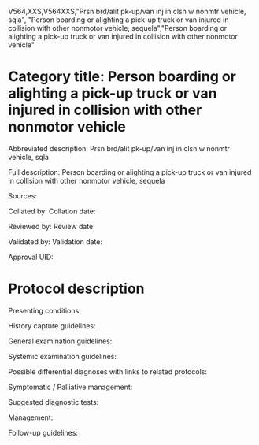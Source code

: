 V564,XXS,V564XXS,"Prsn brd/alit pk-up/van inj in clsn w nonmtr vehicle, sqla", "Person boarding or alighting a pick-up truck or van injured in collision with other nonmotor vehicle, sequela","Person boarding or alighting a pick-up truck or van injured in collision with other nonmotor vehicle"
# Category title: Person boarding or alighting a pick-up truck or van injured in collision with other nonmotor vehicle

Abbreviated description: Prsn brd/alit pk-up/van inj in clsn w nonmtr vehicle, sqla

Full description: Person boarding or alighting a pick-up truck or van injured in collision with other nonmotor vehicle, sequela

Sources:

Collated by:
Collation date:

Reviewed by:
Review date:

Validated by:
Validation date:

Approval UID:

# Protocol description

Presenting conditions:

History capture guidelines:

General examination guidelines:

Systemic examination guidelines:

Possible differential diagnoses with links to related protocols:

Symptomatic / Palliative management:

Suggested diagnostic tests:

Management:

Follow-up guidelines:
